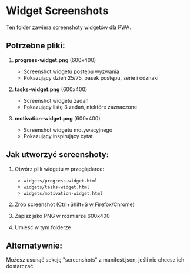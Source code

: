 # Widget Screenshots

Ten folder zawiera screenshoty widgetów dla PWA.

## Potrzebne pliki:

1. **progress-widget.png** (600x400)
   - Screenshot widgetu postępu wyzwania
   - Pokazujący dzień 25/75, pasek postępu, serie i odznaki

2. **tasks-widget.png** (600x400)
   - Screenshot widgetu zadań
   - Pokazujący listę 3 zadań, niektóre zaznaczone

3. **motivation-widget.png** (600x400)
   - Screenshot widgetu motywacyjnego
   - Pokazujący inspirujący cytat

## Jak utworzyć screenshoty:

1. Otwórz plik widgetu w przeglądarce:
   - `widgets/progress-widget.html`
   - `widgets/tasks-widget.html`
   - `widgets/motivation-widget.html`

2. Zrób screenshot (Ctrl+Shift+S w Firefox/Chrome)

3. Zapisz jako PNG w rozmiarze 600x400

4. Umieść w tym folderze

## Alternatywnie:

Możesz usunąć sekcję "screenshots" z manifest.json, jeśli nie chcesz ich dostarczać.

